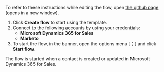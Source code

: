 To refer to these instructions while editing the flow, open [the github page](https://github.com/ot4i/app-connect-templates/tree/master/resources/markdown/Sync%20new%20or%20updated%20contact%20from%20Microsoft%20Dynamics%20to%20Marketo%20lead) (opens in a new window).

1.	Click **Create flow** to start using the template.
2.	Connect to the following accounts by using your credentials:
    -	**Microsoft Dynamics 365 for Sales** 
    - **Marketo**
3.	To start the flow, in the banner, open the options menu [⋮] and click **Start flow**.

The flow is started when a contact is created or updated in Microsoft Dynamics 365 for Sales.
